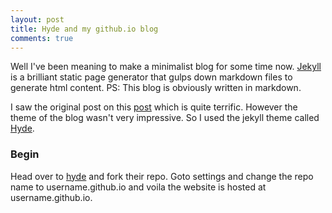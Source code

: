 ```yaml
---
layout: post
title: Hyde and my github.io blog
comments: true
---
```


Well I've been meaning to make a minimalist blog for some time now. [Jekyll](http://jekyllrb.com) is a brilliant static page generator that gulps down markdown files to generate html content. PS: This blog is obviously written in markdown.

I saw the original post on this [post](http://joshualande.com/jekyll-github-pages-poole/) which is quite terrific. However the theme of the blog wasn't very impressive. So I used the jekyll theme called [Hyde](http://hyde.getpoole.com).

### Begin
Head over to [hyde](https://github.com/poole/hyde) and fork their repo. Goto settings and change the repo name to username.github.io and voila the website is hosted at username.github.io.
